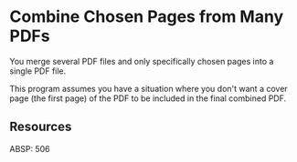 # Combine Chosen Pages from Many PDFs

You merge several PDF files and only specifically chosen pages into a single PDF file.

This program assumes you have a situation where you don't want a cover page (the first page) of the PDF to be included in the final combined PDF.

## Resources

ABSP:  506